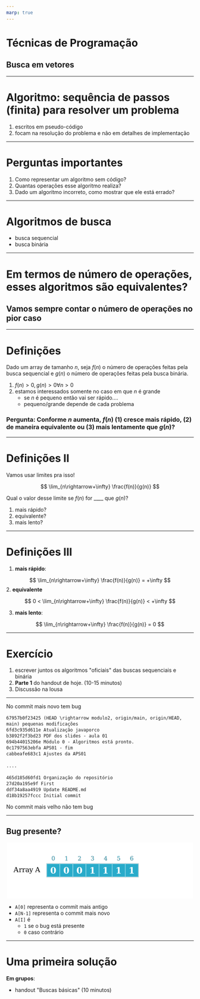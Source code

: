 ```yaml
---
marp: true
---
```


<style>
img[alt~="center"] {
  display: block;
  margin: 0 auto;
}
</style>

# Técnicas de Programação

## Busca em vetores

------

# Algoritmo: sequência de passos (finita) para resolver um problema

1. escritos em pseudo-código 
2. focam na resolução do problema e não em detalhes de implementação

------------

# Perguntas importantes

1. Como representar um algoritmo sem código?
2. Quantas operações esse algoritmo realiza?
3. Dado um algoritmo incorreto, como mostrar que ele está errado?

---------

# Algoritmos de busca

- busca sequencial
- busca binária


---------

# Em termos de número de operações, esses algoritmos são equivalentes?

## Vamos sempre contar o número de operações **no pior caso**

---------

# Definições

Dado um array de tamanho $n$, seja $f(n)$ o número de operações feitas pela busca sequencial e $g(n)$ o número de operações feitas pela busca binária. 

1. $f(n) > 0, g(n) > 0 \forall n > 0$
2. estamos interessados somente no caso em que $n$ é grande
    - se $n$ é pequeno então vai ser rápido....
    - pequeno/grande depende de cada problema


### **Pergunta**: Conforme $n$ aumenta, $f(n)$ (1) cresce mais rápido, (2) de maneira equivalente ou (3) mais lentamente que $g(n)$?

--------------------

# Definições II

Vamos usar limites pra isso!

$$
\lim_{n\rightarrow+\infty} \frac{f(n)}{g(n)}
$$

Qual o valor desse limite se $f(n)$ for ____ que $g(n)$?

1. mais rápido?
2. equivalente?
3. mais lento?

------------------

# Definições III

1. **mais rápido**:

$$
\lim_{n\rightarrow+\infty} \frac{f(n)}{g(n)} = +\infty
$$
2. **equivalente**

$$
0 < \lim_{n\rightarrow+\infty} \frac{f(n)}{g(n)} < +\infty
$$

3. **mais lento**:

$$
\lim_{n\rightarrow+\infty} \frac{f(n)}{g(n)} = 0
$$

---------------

# Exercício 

1. escrever juntos os algoritmos "oficiais" das buscas sequenciais e binária
2. **Parte 1** do handout de hoje. (10-15 minutos)
3. Discussão na lousa

-------

No commit mais novo tem bug

```
67957b0f23425 (HEAD \rightarrow modulo2, origin/main, origin/HEAD, main) pequenas modificações
6fd3c935d611e Atualização javaporco
b3892f2f3bd23 PDF dos slides - aula 01
694b44015206e Módulo 0 - Algoritmos está pronto.
0c1797563ebfa APS01 - fim
cabbeafe683c1 Ajustes da APS01

....

465d185d60fd1 Organização do repositório
27d20a195e9f First
ddf34a8aa4919 Update README.md
d18b19257fccc Initial commit
```

No commit mais velho não tem bug

-----------

## Bug presente?

![width:600px center](array-bug-1.png)

- `A[0]` representa o commit mais antigo
- `A[N-1]` representa o commit mais novo
- `A[I]` é
    - `1` se o bug está presente
    - `0` caso contrário

--------

# Uma primeira solução
**Em grupos**:

- handout "Buscas básicas" (10 minutos)

<!--5 minutos + 10 de discussão-\rightarrow

--------

# Uma ideia mais sofisticada
![width:600px center](array-bug-1.png)

Esse vetor tem algo que chama a atenção?

<!--30 min + 15 de discussão-\rightarrow

---------
# Uma ideia mais sofisticada

Estar ordenado significa:

![width:600px center](array-bug-2.png)

$$i \geq j \leftrightarrow A[i] \geq A[j]$$

-------

# Uma ideia mais sofisticada

![width:600px center](array-bug-2.png)

Para o índice `i` acima, o que posso dizer dos que estão à sua

- direita?
- esquerda?

--------

# Uma ideia mais sofisticada

![width:600px center](array-bug-2.png)

Para o índice `j` acima, o que posso dizer dos que estão à sua

- direita?
- esquerda?

----------

# Busca Binária (intuição)

![width:700px center](array-bug-3.png)

## E escolhermos um índice qualquer?

- O que fazer se ele for `0`?
- E se for `1`?

---

# Busca Binária (alto nível)

Vamos considerar a seguinte ideia:

`BUSCA_BINARIA_BUG(A)`

1. seleciona o elemento na posição exatamente no meio do vetor
2. se esse elemento for `0`, continua procurando na metade da da direita do vetor
3. se esse elemento for `1`, continua procurando na metade da esquerda do vetor
4. repete esse procedimento até encontrar um elemento que é `1` e tem um vizinho que é `0`.

------------

# Uma ideia mais sofisticada

**Em grupos**:

- handout "Busca binária" (20 minutos)
------------

# Próximos passos

<!--Fechamento 5 min-\rightarrow

- expandir essa ideia para buscas com valores quaisquer no vetor
- resolver exercícios que usem a ideia da busca binária
